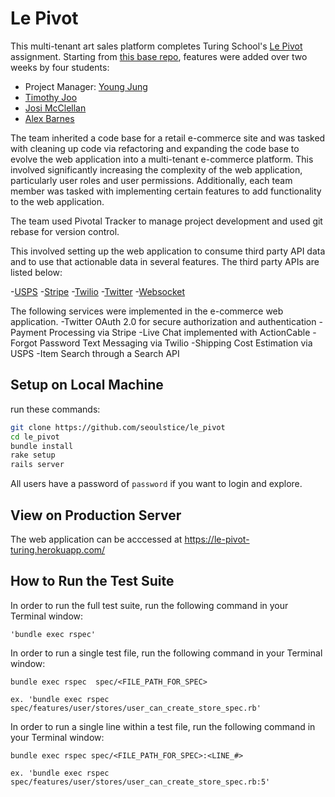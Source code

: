 # Le Pivot
This multi-tenant art sales platform completes Turing School's [Le Pivot](http://backend.turing.io/module3/projects/le_pivot) assignment.  Starting from [this base repo](https://github.com/turingschool-examples/the_pivot_base), features were added over two weeks by four students:
- Project Manager: [Young Jung](https://github.com/seoulstice)
- [Timothy Joo](https://github.com/Tyjoo26)
- [Josi McClellan](https://github.com/JosiMcClellan)
- [Alex Barnes](https://github.com/abarnes26)

The team inherited a code base for a retail e-commerce site and was tasked with cleaning up code via refactoring and expanding the code base to evolve the web application into a multi-tenant e-commerce platform. This involved significantly increasing the complexity of the web application, particularly user roles and user permissions. Additionally, each team member was tasked with implementing certain features to add functionality to the web application.

The team used Pivotal Tracker to manage project development and used git rebase for version control.

This involved setting up the web application to consume third party API data and to use that actionable data in several features. The third party APIs are listed below:

-[USPS](https://www.usps.com/business/web-tools-apis/welcome.htm)
-[Stripe](https://stripe.com/docs/api)
-[Twilio](https://www.twilio.com/docs/api)
-[Twitter](https://developer.twitter.com/en/docs)
-[Websocket](https://www.npmjs.com/package/actioncable)

The following services were implemented in the e-commerce web application.
-Twitter OAuth 2.0 for secure authorization and authentication
-Payment Processing via Stripe
-Live Chat implemented with ActionCable
-Forgot Password Text Messaging via Twilio
-Shipping Cost Estimation via USPS
-Item Search through a Search API

## Setup on Local Machine
run these commands:
```bash
git clone https://github.com/seoulstice/le_pivot
cd le_pivot
bundle install
rake setup
rails server
```
All users have a password of `password` if you want to login and explore.

## View on Production Server
The web application can be acccessed at https://le-pivot-turing.herokuapp.com/

## How to Run the Test Suite

In order to run the full test suite, run the following command in your Terminal window:
```
'bundle exec rspec'
```
  
In order to run a single test file, run the following command in your Terminal window:
```
bundle exec rspec  spec/<FILE_PATH_FOR_SPEC>
  
ex. 'bundle exec rspec spec/features/user/stores/user_can_create_store_spec.rb'
```
  
In order to run a single line within a test file, run the following command in your Terminal window:
```
bundle exec rspec spec/<FILE_PATH_FOR_SPEC>:<LINE_#>
  
ex. 'bundle exec rspec spec/features/user/stores/user_can_create_store_spec.rb:5'
```

